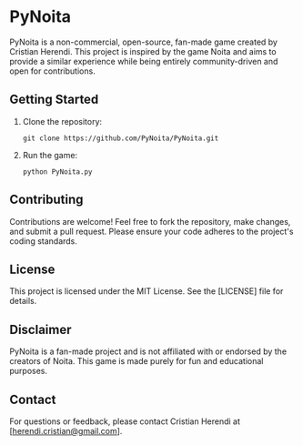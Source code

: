 # PyNoita

PyNoita is a non-commercial, open-source, fan-made game created by Cristian Herendi. This project is inspired by the game Noita and aims to provide a similar experience while being entirely community-driven and open for contributions.

## Getting Started

1. Clone the repository:
    ```
    git clone https://github.com/PyNoita/PyNoita.git
    ```
2. Run the game:
    ```
    python PyNoita.py
    ```

## Contributing

Contributions are welcome! Feel free to fork the repository, make changes, and submit a pull request. Please ensure your code adheres to the project's coding standards.

## License

This project is licensed under the MIT License. See the [LICENSE] file for details.

## Disclaimer

PyNoita is a fan-made project and is not affiliated with or endorsed by the creators of Noita. This game is made purely for fun and educational purposes.

## Contact

For questions or feedback, please contact Cristian Herendi at [herendi.cristian@gmail.com].
